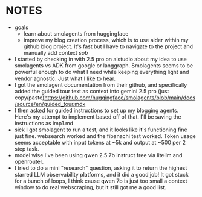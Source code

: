 # NOTES
- goals
    - learn about smolagents from huggingface
    - improve my blog creation process, which is to use aider within my github blog project.  It's fast but I have to navigate to the project and manually add context *sob*
- I started by checking in with 2.5 pro on aistudio about my idea to use smolagents vs ADK from google or langgraph.  Smolagents seems to be powerful enough to do what I need while keeping everything light and vendor agnostic. Just what I like to hear. 
- I got the smolagent documentation from their github, and specifically added the guided tour text as context into gemini 2.5 pro (just copy/paste)https://github.com/huggingface/smolagents/blob/main/docs/source/en/guided_tour.mdx
- I then asked for guided instructions to set up my blogging agents. Here's my attempt to implement based off of that.  I'll be saving the instructions as imp1.md
 - sick I got smolagent to run a test, and it looks like it's functioning fine just fine.  websearch worked and the fibanachi test worked.  Token usage seems acceptable with input tokens at ~5k and output at ~500 per 2 step task. 
 - model wise I've been using qwen 2.5 7b instruct free via litellm and openrouter. 
 - I tried to do a mini "research" question, asking it to return the highest starred LLM observability platforms, and it did a good job! It got stuck for a bunch of loops, I think cause qwen 7b is just too small a context window to do real webscraping, but it still got me a good list.  